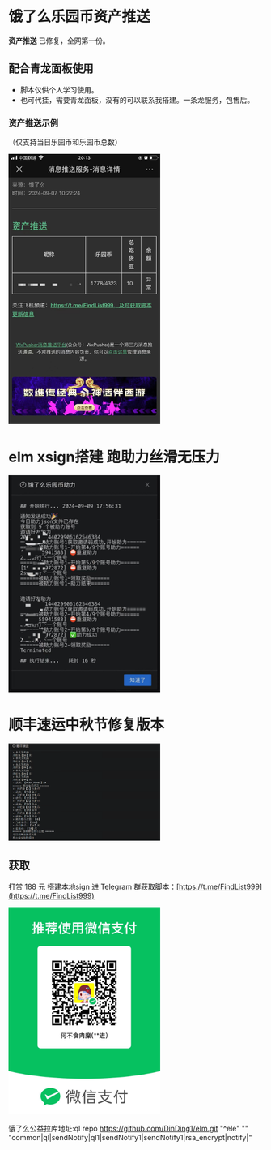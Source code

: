 # 饿了么乐园币资产推送

**资产推送** 已修复，全网第一份。

## 配合青龙面板使用

- 脚本仅供个人学习使用。
- 也可代挂，需要青龙面板，没有的可以联系我搭建。一条龙服务，包售后。

### 资产推送示例

（仅支持当日乐园币和乐园币总数）

<img src="assetSend.jpg" width="300"  height="auto"/>

# elm xsign搭建 跑助力丝滑无压力

<img src="sign.jpg" width="300"  height="auto"/>

# 顺丰速运中秋节修复版本

<img src="sfsy.png" width="300"  height="auto"/>

## 获取

打赏 188 元 搭建本地sign 进 Telegram 群获取脚本：[https://t.me/FindList999](https://t.me/FindList999)

<img src="wx.png" width="300"  height="auto"/>

饿了么公益拉库地址:ql repo https://github.com/DinDing1/elm.git "^ele" "" "common|ql|sendNotify|ql1|sendNotify1|sendNotify1|rsa_encrypt|notify|"




